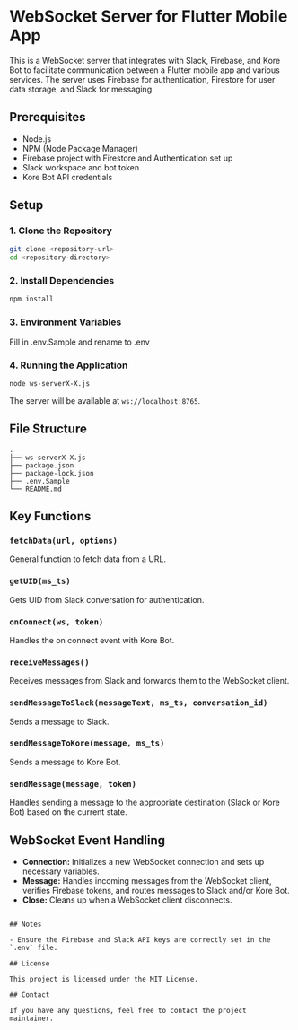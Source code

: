 
# WebSocket Server for Flutter Mobile App

This is a WebSocket server that integrates with Slack, Firebase, and Kore Bot to facilitate communication between a Flutter mobile app and various services. The server uses Firebase for authentication, Firestore for user data storage, and Slack for messaging.

## Prerequisites

- Node.js
- NPM (Node Package Manager)
- Firebase project with Firestore and Authentication set up
- Slack workspace and bot token
- Kore Bot API credentials

## Setup

### 1. Clone the Repository

```sh
git clone <repository-url>
cd <repository-directory>
```

### 2. Install Dependencies

```sh
npm install
```

### 3. Environment Variables
Fill in .env.Sample and rename to .env

### 4. Running the Application

```sh
node ws-serverX-X.js
```

The server will be available at `ws://localhost:8765`.

## File Structure

```
.
├── ws-serverX-X.js
├── package.json
├── package-lock.json
├── .env.Sample
└── README.md
```

## Key Functions

### `fetchData(url, options)`

General function to fetch data from a URL.

### `getUID(ms_ts)`

Gets UID from Slack conversation for authentication.

### `onConnect(ws, token)`

Handles the on connect event with Kore Bot.

### `receiveMessages()`

Receives messages from Slack and forwards them to the WebSocket client.

### `sendMessageToSlack(messageText, ms_ts, conversation_id)`

Sends a message to Slack.

### `sendMessageToKore(message, ms_ts)`

Sends a message to Kore Bot.

### `sendMessage(message, token)`

Handles sending a message to the appropriate destination (Slack or Kore Bot) based on the current state.

## WebSocket Event Handling

- **Connection:** Initializes a new WebSocket connection and sets up necessary variables.
- **Message:** Handles incoming messages from the WebSocket client, verifies Firebase tokens, and routes messages to Slack and/or Kore Bot.
- **Close:** Cleans up when a WebSocket client disconnects.


```

## Notes

- Ensure the Firebase and Slack API keys are correctly set in the `.env` file.

## License

This project is licensed under the MIT License.

## Contact

If you have any questions, feel free to contact the project maintainer.
